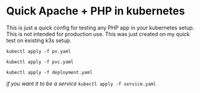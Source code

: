 # Quick Apache + PHP in kubernetes

This is just a quick config for testing any PHP app in your kubernetes setup. This is not intended for production use. This was just created on my quick test on existing k3s setup. 

```
kubectl apply -f pv.yaml

kubectl apply -f pvc.yaml

kubectl apply -f deployment.yaml
```

*if you want it to be a service* 
`kubectl apply -f service.yaml`
